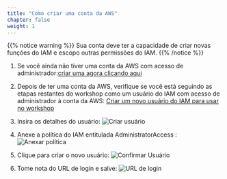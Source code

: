 ```yaml
---
title: "Como criar uma conta da AWS"
chapter: false
weight: 1
---
```


{{% notice warning %}}
Sua conta deve ter a capacidade de criar novas funções do IAM e escopo outras permissões do IAM.
{{% /notice %}}

1. Se você ainda não tiver uma conta da AWS com acesso de administrador:[criar uma agora clicando aqui](https://aws.amazon.com/getting-started/)

1. Depois de ter uma conta da AWS, verifique se você está seguindo as etapas restantes do workshop como um usuário do IAM com acesso de administrador à conta da AWS:
[Criar um novo usuário do IAM para usar no workshop](https://console.aws.amazon.com/iam/home?#/users$new)

1. Insira os detalhes do usuário:
![Criar usuário](/images/iam-1-create-user.png)

1. Anexe a política do IAM entitulada AdministratorAccess :
![Anexar política](/images/iam-2-attach-policy.png)

1. Clique para criar o novo usuário:
![Confirmar Usuário](/images/iam-3-create-user.png)

1. Tome nota do URL de login e salve:
![URL de login](/images/iam-4-save-url.png)
